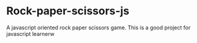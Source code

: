 # Rock-paper-scissors-js
A javascript oriented rock paper scissors game. This is a good project for javascript learnerw
